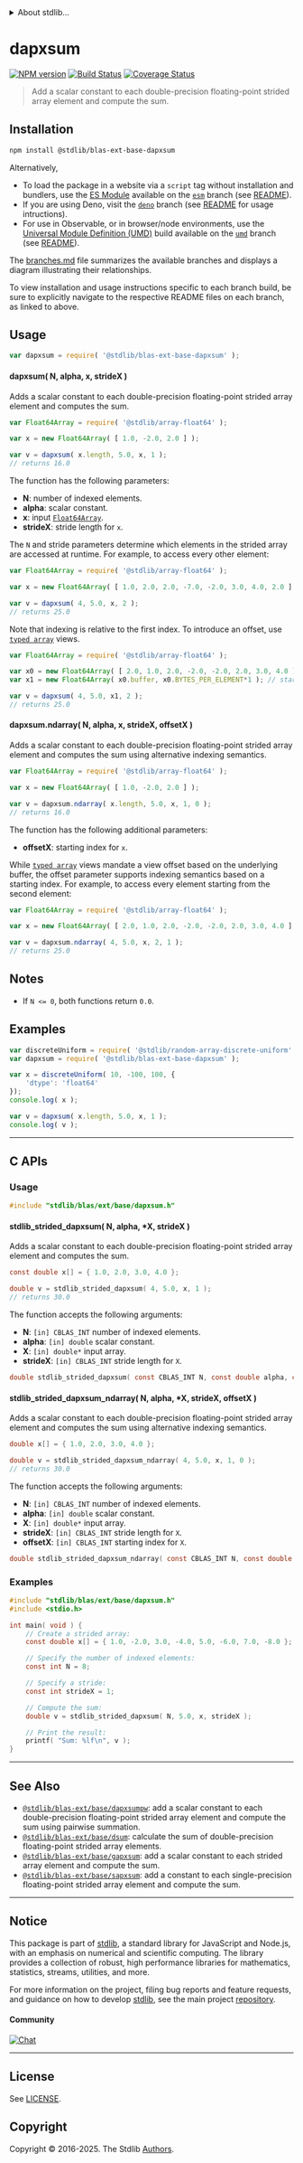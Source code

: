 <!--

@license Apache-2.0

Copyright (c) 2020 The Stdlib Authors.

Licensed under the Apache License, Version 2.0 (the "License");
you may not use this file except in compliance with the License.
You may obtain a copy of the License at

   http://www.apache.org/licenses/LICENSE-2.0

Unless required by applicable law or agreed to in writing, software
distributed under the License is distributed on an "AS IS" BASIS,
WITHOUT WARRANTIES OR CONDITIONS OF ANY KIND, either express or implied.
See the License for the specific language governing permissions and
limitations under the License.

-->


<details>
  <summary>
    About stdlib...
  </summary>
  <p>We believe in a future in which the web is a preferred environment for numerical computation. To help realize this future, we've built stdlib. stdlib is a standard library, with an emphasis on numerical and scientific computation, written in JavaScript (and C) for execution in browsers and in Node.js.</p>
  <p>The library is fully decomposable, being architected in such a way that you can swap out and mix and match APIs and functionality to cater to your exact preferences and use cases.</p>
  <p>When you use stdlib, you can be absolutely certain that you are using the most thorough, rigorous, well-written, studied, documented, tested, measured, and high-quality code out there.</p>
  <p>To join us in bringing numerical computing to the web, get started by checking us out on <a href="https://github.com/stdlib-js/stdlib">GitHub</a>, and please consider <a href="https://opencollective.com/stdlib">financially supporting stdlib</a>. We greatly appreciate your continued support!</p>
</details>

# dapxsum

[![NPM version][npm-image]][npm-url] [![Build Status][test-image]][test-url] [![Coverage Status][coverage-image]][coverage-url] <!-- [![dependencies][dependencies-image]][dependencies-url] -->

> Add a scalar constant to each double-precision floating-point strided array element and compute the sum.

<section class="intro">

</section>

<!-- /.intro -->

<section class="installation">

## Installation

```bash
npm install @stdlib/blas-ext-base-dapxsum
```

Alternatively,

-   To load the package in a website via a `script` tag without installation and bundlers, use the [ES Module][es-module] available on the [`esm`][esm-url] branch (see [README][esm-readme]).
-   If you are using Deno, visit the [`deno`][deno-url] branch (see [README][deno-readme] for usage intructions).
-   For use in Observable, or in browser/node environments, use the [Universal Module Definition (UMD)][umd] build available on the [`umd`][umd-url] branch (see [README][umd-readme]).

The [branches.md][branches-url] file summarizes the available branches and displays a diagram illustrating their relationships.

To view installation and usage instructions specific to each branch build, be sure to explicitly navigate to the respective README files on each branch, as linked to above.

</section>

<section class="usage">

## Usage

```javascript
var dapxsum = require( '@stdlib/blas-ext-base-dapxsum' );
```

#### dapxsum( N, alpha, x, strideX )

Adds a scalar constant to each double-precision floating-point strided array element and computes the sum.

```javascript
var Float64Array = require( '@stdlib/array-float64' );

var x = new Float64Array( [ 1.0, -2.0, 2.0 ] );

var v = dapxsum( x.length, 5.0, x, 1 );
// returns 16.0
```

The function has the following parameters:

-   **N**: number of indexed elements.
-   **alpha**: scalar constant.
-   **x**: input [`Float64Array`][@stdlib/array/float64].
-   **strideX**: stride length for `x`.

The `N` and stride parameters determine which elements in the strided array are accessed at runtime. For example, to access every other element:

```javascript
var Float64Array = require( '@stdlib/array-float64' );

var x = new Float64Array( [ 1.0, 2.0, 2.0, -7.0, -2.0, 3.0, 4.0, 2.0 ] );

var v = dapxsum( 4, 5.0, x, 2 );
// returns 25.0
```

Note that indexing is relative to the first index. To introduce an offset, use [`typed array`][mdn-typed-array] views.

<!-- eslint-disable stdlib/capitalized-comments -->

```javascript
var Float64Array = require( '@stdlib/array-float64' );

var x0 = new Float64Array( [ 2.0, 1.0, 2.0, -2.0, -2.0, 2.0, 3.0, 4.0 ] );
var x1 = new Float64Array( x0.buffer, x0.BYTES_PER_ELEMENT*1 ); // start at 2nd element

var v = dapxsum( 4, 5.0, x1, 2 );
// returns 25.0
```

#### dapxsum.ndarray( N, alpha, x, strideX, offsetX )

Adds a scalar constant to each double-precision floating-point strided array element and computes the sum using alternative indexing semantics.

```javascript
var Float64Array = require( '@stdlib/array-float64' );

var x = new Float64Array( [ 1.0, -2.0, 2.0 ] );

var v = dapxsum.ndarray( x.length, 5.0, x, 1, 0 );
// returns 16.0
```

The function has the following additional parameters:

-   **offsetX**: starting index for `x`.

While [`typed array`][mdn-typed-array] views mandate a view offset based on the underlying buffer, the offset parameter supports indexing semantics based on a starting index. For example, to access every element starting from the second element:

```javascript
var Float64Array = require( '@stdlib/array-float64' );

var x = new Float64Array( [ 2.0, 1.0, 2.0, -2.0, -2.0, 2.0, 3.0, 4.0 ] );

var v = dapxsum.ndarray( 4, 5.0, x, 2, 1 );
// returns 25.0
```

</section>

<!-- /.usage -->

<section class="notes">

## Notes

-   If `N <= 0`, both functions return `0.0`.

</section>

<!-- /.notes -->

<section class="examples">

## Examples

<!-- eslint no-undef: "error" -->

```javascript
var discreteUniform = require( '@stdlib/random-array-discrete-uniform' );
var dapxsum = require( '@stdlib/blas-ext-base-dapxsum' );

var x = discreteUniform( 10, -100, 100, {
    'dtype': 'float64'
});
console.log( x );

var v = dapxsum( x.length, 5.0, x, 1 );
console.log( v );
```

</section>

<!-- /.examples -->

<!-- C interface documentation. -->

* * *

<section class="c">

## C APIs

<!-- Section to include introductory text. Make sure to keep an empty line after the intro `section` element and another before the `/section` close. -->

<section class="intro">

</section>

<!-- /.intro -->

<!-- C usage documentation. -->

<section class="usage">

### Usage

```c
#include "stdlib/blas/ext/base/dapxsum.h"
```

#### stdlib_strided_dapxsum( N, alpha, \*X, strideX )

Adds a scalar constant to each double-precision floating-point strided array element and computes the sum.

```c
const double x[] = { 1.0, 2.0, 3.0, 4.0 };

double v = stdlib_strided_dapxsum( 4, 5.0, x, 1 );
// returns 30.0
```

The function accepts the following arguments:

-   **N**: `[in] CBLAS_INT` number of indexed elements.
-   **alpha**: `[in] double` scalar constant.
-   **X**: `[in] double*` input array.
-   **strideX**: `[in] CBLAS_INT` stride length for `X`.

```c
double stdlib_strided_dapxsum( const CBLAS_INT N, const double alpha, const double *X, const CBLAS_INT strideX );
```

#### stdlib_strided_dapxsum_ndarray( N, alpha, \*X, strideX, offsetX )

Adds a scalar constant to each double-precision floating-point strided array element and computes the sum using alternative indexing semantics.

```c
double x[] = { 1.0, 2.0, 3.0, 4.0 };

double v = stdlib_strided_dapxsum_ndarray( 4, 5.0, x, 1, 0 );
// returns 30.0
```

The function accepts the following arguments:

-   **N**: `[in] CBLAS_INT` number of indexed elements.
-   **alpha**: `[in] double` scalar constant.
-   **X**: `[in] double*` input array.
-   **strideX**: `[in] CBLAS_INT` stride length for `X`.
-   **offsetX**: `[in] CBLAS_INT` starting index for `X`.

```c
double stdlib_strided_dapxsum_ndarray( const CBLAS_INT N, const double alpha, const double *X, const CBLAS_INT strideX, const CBLAS_INT offsetX );
```

</section>

<!-- /.usage -->

<!-- C API usage notes. Make sure to keep an empty line after the `section` element and another before the `/section` close. -->

<section class="notes">

</section>

<!-- /.notes -->

<!-- C API usage examples. -->

<section class="examples">

### Examples

```c
#include "stdlib/blas/ext/base/dapxsum.h"
#include <stdio.h>

int main( void ) {
    // Create a strided array:
    const double x[] = { 1.0, -2.0, 3.0, -4.0, 5.0, -6.0, 7.0, -8.0 };

    // Specify the number of indexed elements:
    const int N = 8;

    // Specify a stride:
    const int strideX = 1;

    // Compute the sum:
    double v = stdlib_strided_dapxsum( N, 5.0, x, strideX );

    // Print the result:
    printf( "Sum: %lf\n", v );
}
```

</section>

<!-- /.examples -->

</section>

<!-- /.c -->

<section class="references">

</section>

<!-- /.references -->

<!-- Section for related `stdlib` packages. Do not manually edit this section, as it is automatically populated. -->

<section class="related">

* * *

## See Also

-   <span class="package-name">[`@stdlib/blas-ext/base/dapxsumpw`][@stdlib/blas/ext/base/dapxsumpw]</span><span class="delimiter">: </span><span class="description">add a scalar constant to each double-precision floating-point strided array element and compute the sum using pairwise summation.</span>
-   <span class="package-name">[`@stdlib/blas-ext/base/dsum`][@stdlib/blas/ext/base/dsum]</span><span class="delimiter">: </span><span class="description">calculate the sum of double-precision floating-point strided array elements.</span>
-   <span class="package-name">[`@stdlib/blas-ext/base/gapxsum`][@stdlib/blas/ext/base/gapxsum]</span><span class="delimiter">: </span><span class="description">add a scalar constant to each strided array element and compute the sum.</span>
-   <span class="package-name">[`@stdlib/blas-ext/base/sapxsum`][@stdlib/blas/ext/base/sapxsum]</span><span class="delimiter">: </span><span class="description">add a constant to each single-precision floating-point strided array element and compute the sum.</span>

</section>

<!-- /.related -->

<!-- Section for all links. Make sure to keep an empty line after the `section` element and another before the `/section` close. -->


<section class="main-repo" >

* * *

## Notice

This package is part of [stdlib][stdlib], a standard library for JavaScript and Node.js, with an emphasis on numerical and scientific computing. The library provides a collection of robust, high performance libraries for mathematics, statistics, streams, utilities, and more.

For more information on the project, filing bug reports and feature requests, and guidance on how to develop [stdlib][stdlib], see the main project [repository][stdlib].

#### Community

[![Chat][chat-image]][chat-url]

---

## License

See [LICENSE][stdlib-license].


## Copyright

Copyright &copy; 2016-2025. The Stdlib [Authors][stdlib-authors].

</section>

<!-- /.stdlib -->

<!-- Section for all links. Make sure to keep an empty line after the `section` element and another before the `/section` close. -->

<section class="links">

[npm-image]: http://img.shields.io/npm/v/@stdlib/blas-ext-base-dapxsum.svg
[npm-url]: https://npmjs.org/package/@stdlib/blas-ext-base-dapxsum

[test-image]: https://github.com/stdlib-js/blas-ext-base-dapxsum/actions/workflows/test.yml/badge.svg?branch=main
[test-url]: https://github.com/stdlib-js/blas-ext-base-dapxsum/actions/workflows/test.yml?query=branch:main

[coverage-image]: https://img.shields.io/codecov/c/github/stdlib-js/blas-ext-base-dapxsum/main.svg
[coverage-url]: https://codecov.io/github/stdlib-js/blas-ext-base-dapxsum?branch=main

<!--

[dependencies-image]: https://img.shields.io/david/stdlib-js/blas-ext-base-dapxsum.svg
[dependencies-url]: https://david-dm.org/stdlib-js/blas-ext-base-dapxsum/main

-->

[chat-image]: https://img.shields.io/gitter/room/stdlib-js/stdlib.svg
[chat-url]: https://app.gitter.im/#/room/#stdlib-js_stdlib:gitter.im

[stdlib]: https://github.com/stdlib-js/stdlib

[stdlib-authors]: https://github.com/stdlib-js/stdlib/graphs/contributors

[umd]: https://github.com/umdjs/umd
[es-module]: https://developer.mozilla.org/en-US/docs/Web/JavaScript/Guide/Modules

[deno-url]: https://github.com/stdlib-js/blas-ext-base-dapxsum/tree/deno
[deno-readme]: https://github.com/stdlib-js/blas-ext-base-dapxsum/blob/deno/README.md
[umd-url]: https://github.com/stdlib-js/blas-ext-base-dapxsum/tree/umd
[umd-readme]: https://github.com/stdlib-js/blas-ext-base-dapxsum/blob/umd/README.md
[esm-url]: https://github.com/stdlib-js/blas-ext-base-dapxsum/tree/esm
[esm-readme]: https://github.com/stdlib-js/blas-ext-base-dapxsum/blob/esm/README.md
[branches-url]: https://github.com/stdlib-js/blas-ext-base-dapxsum/blob/main/branches.md

[stdlib-license]: https://raw.githubusercontent.com/stdlib-js/blas-ext-base-dapxsum/main/LICENSE

[@stdlib/array/float64]: https://github.com/stdlib-js/array-float64

[mdn-typed-array]: https://developer.mozilla.org/en-US/docs/Web/JavaScript/Reference/Global_Objects/TypedArray

<!-- <related-links> -->

[@stdlib/blas/ext/base/dapxsumpw]: https://github.com/stdlib-js/blas-ext-base-dapxsumpw

[@stdlib/blas/ext/base/dsum]: https://github.com/stdlib-js/blas-ext-base-dsum

[@stdlib/blas/ext/base/gapxsum]: https://github.com/stdlib-js/blas-ext-base-gapxsum

[@stdlib/blas/ext/base/sapxsum]: https://github.com/stdlib-js/blas-ext-base-sapxsum

<!-- </related-links> -->

</section>

<!-- /.links -->
